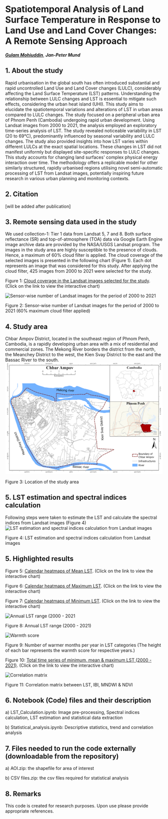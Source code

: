 # Spatiotemporal Analysis of Land Surface Temperature in Response to Land Use and Land Cover Changes: A Remote Sensing Approach

***[Gulam Mohiuddin](https://www.linkedin.com/in/mohigeo33/)***, ***Jan-Peter Mund***

## 1. About the study
Rapid urbanisation in the global south has often introduced substantial and rapid uncontrolled Land Use and Land Cover changes (LULC), considerably affecting the Land Surface Temperature (LST) patterns. Understanding the relationship between LULC changes and LST is essential to mitigate such effects, considering the urban heat island (UHI). This study aims to elucidate the spatiotemporal variations and alterations of LST in urban areas compared to LULC changes. The study focused on a peripheral urban area of Phnom Penh (Cambodia) undergoing rapid urban development. Using Landsat images from 2000 to 2021, the analysis employed an exploratory time-series analysis of LST. The study revealed noticeable variability in LST (20 to 69°C), predominantly influenced by seasonal variability and LULC changes. The study also provided insights into how LST varies within different LULCs at the exact spatial locations. These changes in LST did not manifest uniformly but displayed site-specific responses to LULC changes. This study accounts for changing land surfaces' complex physical energy interaction over time. The methodology offers a replicable model for other similarly structured, rapidly urbanised regions utilising novel semi-automatic processing of LST from Landsat images, potentially inspiring future research in various urban planning and monitoring contexts.

## 2. Citation

[will be added after publication]

## 3. Remote sensing data used in the study
We used collection-1: Tier 1 data from Landsat 5, 7 and 8. Both surface reflectance (SR)
and top-of-atmosphere (TOA) data via Google Earth Engine image archive data are provided 
by the NASA/USGS Landsat program. The images in the study area are highly susceptible to 
the presence of clouds. Hence, a maximum of 60% cloud filter is applied. The cloud coverage 
of the selected images is presented in the following chart (Figure 1). Each dot represents 
an image that was considered for this study. After applying the cloud filter, 425 images from
2000 to 2021 were selected for the study.

Figure 1: [Cloud coverage in the Landsat images selected for the study](https://mohigeo33.github.io/lst_timeseries/cloud_cover.html). (Click on the link to view the interactive chart)

![Sensor-wise number of Landsat images for the period of 2000 to 2021](number_of_images.png)

Figure 2: Sensor-wise number of Landsat images for the period of 2000 to 2021 (60% maximum cloud filter applied)

## 4. Study area

Chbar Ampov District, located in the southeast region of Phnom Penh, Cambodia, is a rapidly developing urban area 
with a mix of residential and commercial zones. The Mekong River borders the district from the north, the Meanchey 
District to the west, the Kien Svay District to the east and the Bassac River to the south.
![Location of the study area](study_area.png)

Figure 3: Location of the study area


## 5. LST estimation and spectral indices calculation
Following steps were taken to estimate the LST and calculate the spectral indices from Landsat images (Figure 4)
![LST estimation and spectral indices calculation from Landsat images](lst_indices_calculation.png)

Figure 4: LST estimation and spectral indices calculation from Landsat images

## 5. Highlighted results

Figure 5: [Calendar heatmaps of Mean LST](https://mohigeo33.github.io/lst_timeseries/calendar_MeanLST.html). (Click on the link to view the interactive chart)

Figure 6: [Calendar heatmaps of Maximum LST](https://mohigeo33.github.io/lst_timeseries/calendar_MaxLST.html). (Click on the link to view the interactive chart)

Figure 7: [Calendar heatmaps of Minimum LST](https://mohigeo33.github.io/lst_timeseries/calendar_MinLST.html). (Click on the link to view the interactive chart)

![Annual LST range (2000 - 2021](Annual_LST_range.png)

Figure 8: Annual LST range (2000 - 2021)

![Warmth score](warmth_score.png)

Figure 9: Number of warmer months per year in LST categories
(The height of each bar represents the warmth score for respective years.)

Figure 10: [Total time series of minimum, mean & maximum LST (2000 - 2021)](https://mohigeo33.github.io/lst_timeseries/LST_trend.html). (Click on the link to view the interactive chart)

![Correlation matrix](correlation_matrix.png)

Figure 11: Correlation matrix between LST, IBI, MNDWI & NDVI

## 6. Notebook (Code) files and their description
a) LST_Calculation.ipynb: Image pre-processing, Spectral indices calculation, LST estimation and statistical data extraction

b) Statistical_analysis.ipynb: Descriptive statistics, trend and correlation analysis

## 7. Files needed to run the code externally (downloadable from the repository)
a) AOI.zip: the shapefile for area of interest

b) CSV files.zip: the csv files required for statistical analysis

## 8. Remarks
This code is created for research purposes. Upon use please provide appropriate references.
